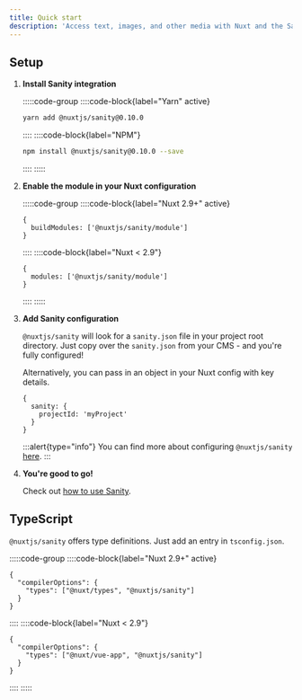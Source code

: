 ```yaml
---
title: Quick start
description: 'Access text, images, and other media with Nuxt and the Sanity headless CMS.'
---
```


## Setup

1. **Install Sanity integration**

   :::::code-group
   ::::code-block{label="Yarn" active}

   ```bash
   yarn add @nuxtjs/sanity@0.10.0
   ```

   ::::
   ::::code-block{label="NPM"}

   ```bash
   npm install @nuxtjs/sanity@0.10.0 --save
   ```

   ::::
   :::::

2. **Enable the module in your Nuxt configuration**

   :::::code-group
   ::::code-block{label="Nuxt 2.9+" active}

   ```js{}[nuxt.config.js]
   {
     buildModules: ['@nuxtjs/sanity/module']
   }
   ```

   ::::
   ::::code-block{label="Nuxt < 2.9"}

   ```js{}[nuxt.config.js]
   {
     modules: ['@nuxtjs/sanity/module']
   }
   ```

   ::::
   :::::

3. **Add Sanity configuration**

   `@nuxtjs/sanity` will look for a `sanity.json` file in your project root directory. Just copy over the `sanity.json` from your CMS - and you're fully configured!

   Alternatively, you can pass in an object in your Nuxt config with key details.

   ```js{}[nuxt.config.js]
   {
     sanity: {
       projectId: 'myProject'
     }
   }
   ```

   :::alert{type="info"}
   You can find more about configuring `@nuxtjs/sanity` [here](/getting-started/configuration).
   :::

4. **You're good to go!**

   Check out [how to use Sanity](/getting-started/usage).

## TypeScript

`@nuxtjs/sanity` offers type definitions. Just add an entry in `tsconfig.json`.

:::::code-group
::::code-block{label="Nuxt 2.9+" active}

```json{}[tsconfig.json]
{
  "compilerOptions": {
    "types": ["@nuxt/types", "@nuxtjs/sanity"]
  }
}
```

::::
::::code-block{label="Nuxt < 2.9"}

```json{}[tsconfig.json]
{
  "compilerOptions": {
    "types": ["@nuxt/vue-app", "@nuxtjs/sanity"]
  }
}
```

::::
:::::
